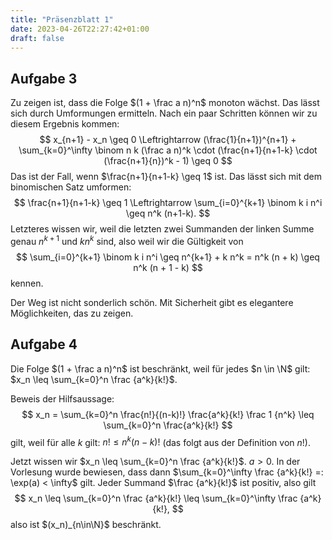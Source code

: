 ```yaml
---
title: "Präsenzblatt 1"
date: 2023-04-26T22:27:42+01:00
draft: false
---
```


## Aufgabe 3

Zu zeigen ist, dass die Folge $(1 + \frac a n)^n$ monoton wächst. Das lässt sich durch Umformungen ermitteln. Nach ein paar Schritten können wir zu diesem Ergebnis kommen:
$$
	x_{n+1} - x_n \geq 0
	\Leftrightarrow (\frac{1}{n+1})^{n+1} + \sum_{k=0}^\infty \binom n k (\frac a n)^k \cdot (\frac{n+1}{n+1-k} \cdot (\frac{n+1}{n})^k - 1) \geq 0
$$
Das ist der Fall, wenn $\frac{n+1}{n+1-k} \geq 1$ ist. Das lässt sich mit dem binomischen Satz umformen:
$$
	\frac{n+1}{n+1-k} \geq 1
	\Leftrightarrow \sum_{i=0}^{k+1} \binom k i n^i \geq n^k (n+1-k).
$$
Letzteres wissen wir, weil die letzten zwei Summanden der linken Summe genau $n^{k+1}$ und $k n^k$ sind, also weil wir die Gültigkeit von
$$
	\sum_{i=0}^{k+1} \binom k i n^i \geq n^{k+1} + k n^k = n^k (n + k) \geq n^k (n + 1 - k)
$$
kennen.

Der Weg ist nicht sonderlich schön. Mit Sicherheit gibt es elegantere Möglichkeiten, das zu zeigen.

## Aufgabe 4

Die Folge $(1 + \frac a n)^n$ ist beschränkt, weil für jedes $n \in \N$ gilt: $x_n \leq \sum_{k=0}^n \frac {a^k}{k!}$.

Beweis der Hilfsaussage:
$$
	x_n = \sum_{k=0}^n \frac{n!}{(n-k)!} \frac{a^k}{k!} \frac 1 {n^k} \leq \sum_{k=0}^n \frac{a^k}{k!}
$$
gilt, weil für alle $k$ gilt: $n! \leq n^k (n-k)!$ (das folgt aus der Definition von $n!$).

Jetzt wissen wir $x_n \leq \sum_{k=0}^n \frac {a^k}{k!}$. $a > 0$. In der Vorlesung wurde bewiesen, dass dann $\sum_{k=0}^\infty \frac {a^k}{k!} =: \exp(a) < \infty$ gilt. Jeder Summand $\frac {a^k}{k!}$ ist positiv, also gilt
$$
	x_n \leq \sum_{k=0}^n \frac {a^k}{k!} \leq \sum_{k=0}^\infty \frac {a^k}{k!},
$$
also ist $(x_n)_{n\in\N}$ beschränkt.